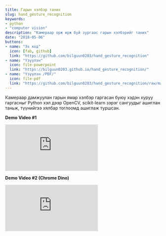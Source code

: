```yaml
---
title: Гарын хэлбэр таних
slug: hand_gesture_recognition
keywords: 
- python
- "computer vision"
description: "Камераар орж ирж буй зургаас гарын хэлбэрийг таних"
date: "2018-05-06"
buttons:
- name: "Эх код"
  icon: [fab, github]
  link: "https://github.com/bilguun0203/hand_gesture_recognition"
- name: "Үзүүлэн"
  icon: file-powerpoint
  link: "https://bilguun0203.github.io/hand_gesture_recognition/"
- name: "Үзүүлэн /PDF/"
  icon: file-pdf
  link: "https://github.com/bilguun0203/hand_gesture_recognition/raw/master/Hand_Gesture_Recognition.pdf"
---
```


Камераар дамжуулан гарын ямар хэлбэр гаргасан буюу хэдэн хуруу гаргасныг Python хэл дээр OpenCV, scikit-learn зэрэг сангуудыг ашиглан таньж, түүнийгээ хялбар тоглоомд ашиглаж туршсан.

**Demo Video #1**
<div class="embed-responsive aspect-ratio-16/9">
<iframe class="embed-responsive-item" src="https://www.youtube.com/embed/maHPA8VHVEM" frameborder="0" allow="accelerometer; autoplay; clipboard-write; encrypted-media; gyroscope; picture-in-picture" allowfullscreen></iframe>
</div>

**Demo Video #2 (Chrome Dino)**
<div class="embed-responsive aspect-ratio-16/9">
<iframe class="embed-responsive-item" src="https://www.youtube.com/embed/ksz7KERGdmE" frameborder="0" allow="accelerometer; autoplay; clipboard-write; encrypted-media; gyroscope; picture-in-picture" allowfullscreen></iframe>
</div>
